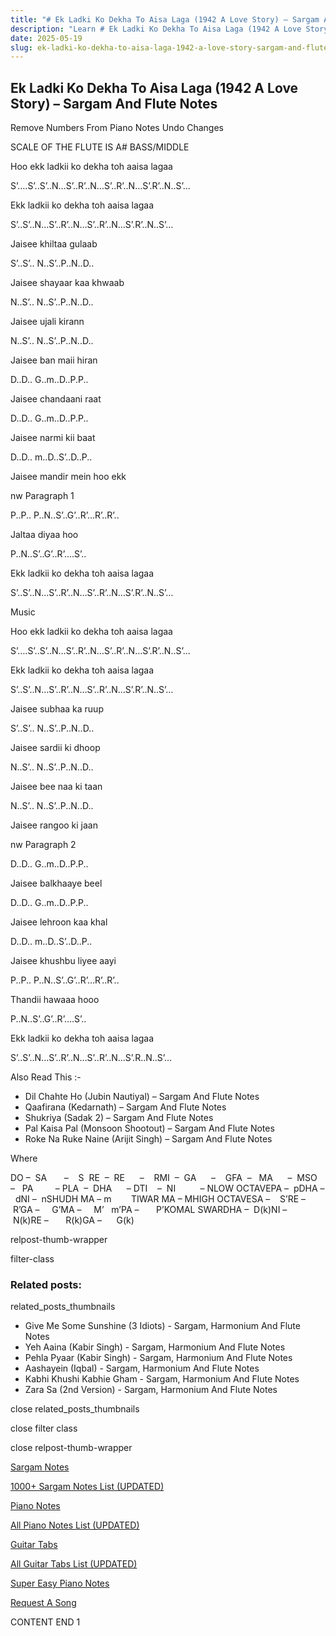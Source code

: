```yaml
---
title: "# Ek Ladki Ko Dekha To Aisa Laga (1942 A Love Story) – Sargam And Flute Notes"
description: "Learn # Ek Ladki Ko Dekha To Aisa Laga (1942 A Love Story) – Sargam And Flute Notes notes, sargam, harmonium notations and flute notes. Easy step-by-step tutorial for beginners."
date: 2025-05-19
slug: ek-ladki-ko-dekha-to-aisa-laga-1942-a-love-story-sargam-and-flute-notes
---
```


## Ek Ladki Ko Dekha To Aisa Laga (1942 A Love Story) – Sargam And Flute Notes

Remove Numbers From Piano Notes
Undo Changes

SCALE OF THE FLUTE IS A# BASS/MIDDLE

Hoo ekk ladkii ko dekha toh aaisa lagaa

S’….S’..S’..N…S’..R’..N…S’..R’..N…S’.R’..N..S’…

Ekk ladkii ko dekha toh aaisa lagaa

S’..S’..N…S’..R’..N…S’..R’..N…S’.R’..N..S’…

Jaisee khiltaa gulaab

S’..S’.. N..S’..P..N..D..

Jaisee shayaar kaa khwaab

N..S’.. N..S’..P..N..D..

Jaisee ujali kirann

N..S’.. N..S’..P..N..D..

Jaisee ban maii hiran

D..D.. G..m..D..P.P..

Jaisee chandaani raat

D..D.. G..m..D..P.P..

Jaisee narmi kii baat

D..D.. m..D..S’..D..P..

Jaisee mandir mein hoo ekk

nw Paragraph 1

P..P.. P..N..S’..G’..R’…R’..R’..

Jaltaa diyaa hoo

P..N..S’..G’..R’….S’..

Ekk ladkii ko dekha toh aaisa lagaa

S’..S’..N…S’..R’..N…S’..R’..N…S’.R’..N..S’…

Music

Hoo ekk ladkii ko dekha toh aaisa lagaa

S’….S’..S’..N…S’..R’..N…S’..R’..N…S’.R’..N..S’...

Ekk ladkii ko dekha toh aaisa lagaa

S’..S’..N…S’..R’..N…S’..R’..N…S’.R’..N..S’…

Jaisee subhaa ka ruup

S’..S’.. N..S’..P..N..D..

Jaisee sardii ki dhoop

N..S’.. N..S’..P..N..D..

Jaisee bee naa ki taan

N..S’.. N..S’..P..N..D..

Jaisee rangoo ki jaan

nw Paragraph 2

D..D.. G..m..D..P.P..

Jaisee balkhaaye beel

D..D.. G..m..D..P.P..

Jaisee lehroon kaa khal

D..D.. m..D..S’..D..P..

Jaisee khushbu liyee aayi

P..P.. P..N..S’..G’..R’…R’..R’..

Thandii hawaaa hooo

P..N..S’..G’..R’….S’..

Ekk ladkii ko dekha toh aaisa lagaa

S’..S’..N…S’..R’..N…S’..R’..N…S’.R..N..S’…

Also Read This :-

* Dil Chahte Ho (Jubin Nautiyal) – Sargam And Flute Notes
* Qaafirana (Kedarnath) – Sargam And Flute Notes
* Shukriya (Sadak 2) – Sargam And Flute Notes
* Pal Kaisa Pal (Monsoon Shootout) – Sargam And Flute Notes
* Roke Na Ruke Naine (Arijit Singh) – Sargam And Flute Notes

Where



DO –  SA       –    S  RE  –  RE      –    RMI  –  GA      –    GFA  –   MA      –  MSO  –   PA         – PLA  –  DHA      – DTI    –  NI          – NLOW OCTAVEPA –  pDHA –  dNI –  nSHUDH MA – m        TIWAR MA – MHIGH OCTAVESA –    S’RE –     R’GA –     G’MA –     M’   m’PA –       P’KOMAL SWARDHA –  D(k)NI –       N(k)RE –       R(k)GA –      G(k)

relpost-thumb-wrapper

filter-class

### Related posts:

related_posts_thumbnails

* Give Me Some Sunshine (3 Idiots) - Sargam, Harmonium And Flute Notes
* Yeh Aaina (Kabir Singh) - Sargam, Harmonium And Flute Notes
* Pehla Pyaar (Kabir Singh) - Sargam, Harmonium And Flute Notes
* Aashayein (Iqbal) - Sargam, Harmonium And Flute Notes
* Kabhi Khushi Kabhie Gham - Sargam, Harmonium And Flute Notes
* Zara Sa (2nd Version) - Sargam, Harmonium And Flute Notes

close related_posts_thumbnails

close filter class

close relpost-thumb-wrapper

[Sargam Notes](/sargam-notes.html)

[1000+ Sargam Notes List (UPDATED)](/all-songs-list-sargam-notes.html)

[Piano Notes](/piano-notes.html)

[All Piano Notes List (UPDATED)](/all-songs-list-piano-notes.html)

[Guitar Tabs](/guitar-tabs.html)

[All Guitar Tabs List (UPDATED)](/all-songs-list-guitar-tabs.html)

[Super Easy Piano Notes](https://studywall.in/)

[Request A Song](/request-a-song.html)

CONTENT END 1

